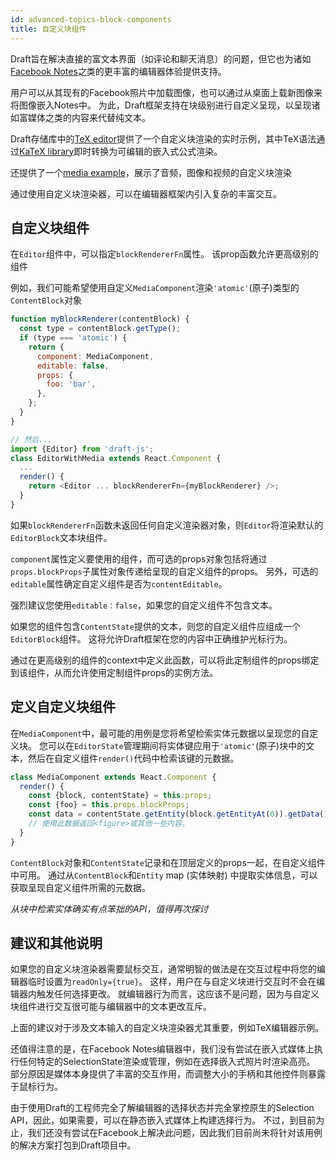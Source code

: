```yaml
---
id: advanced-topics-block-components
title: 自定义块组件
---
```


Draft旨在解决直接的富文本界面（如评论和聊天消息）的问题，但它也为诸如[Facebook Notes](https://www.facebook.com/notes/)之类的更丰富的编辑器体验提供支持。

用户可以从其现有的Facebook照片中加载图像，也可以通过从桌面上载新图像来将图像嵌入Notes中。
为此，Draft框架支持在块级别进行自定义呈现，以呈现诸如富媒体之类的内容来代替纯文本。

Draft存储库中的[TeX editor](https://github.com/facebook/draft-js/tree/master/examples/draft-0-10-0/tex)提供了一个自定义块渲染的实时示例，其中TeX语法通过[KaTeX library](https://khan.github.io/KaTeX/)即时转换为可编辑的嵌入式公式渲染。

还提供了一个[media example](https://github.com/facebook/draft-js/tree/master/examples/draft-0-10-0/media)，展示了音频，图像和视频的自定义块渲染

通过使用自定义块渲染器，可以在编辑器框架内引入复杂的丰富交互。

## 自定义块组件

在`Editor`组件中，可以指定`blockRendererFn`属性。
该prop函数允许更高级别的组件

例如，我们可能希望使用自定义`MediaComponent`渲染`'atomic'`(原子)类型的`ContentBlock`对象

```js
function myBlockRenderer(contentBlock) {
  const type = contentBlock.getType();
  if (type === 'atomic') {
    return {
      component: MediaComponent,
      editable: false,
      props: {
        foo: 'bar',
      },
    };
  }
}

// 然后...
import {Editor} from 'draft-js';
class EditorWithMedia extends React.Component {
  ...
  render() {
    return <Editor ... blockRendererFn={myBlockRenderer} />;
  }
}
```

如果`blockRendererFn`函数未返回任何自定义渲染器对象，则`Editor`将渲染默认的`EditorBlock`文本块组件。

`component`属性定义要使用的组件，而可选的props对象包括将通过`props.blockProps`子属性对象传递给呈现的自定义组件的props。
另外，可选的`editable`属性确定自定义组件是否为`contentEditable`。

强烈建议您使用`editable：false`，如果您的自定义组件不包含文本。

如果您的组件包含`ContentState`提供的文本，则您的自定义组件应组成一个`EditorBlock`组件。
这将允许Draft框架在您的内容中正确维护光标行为。

通过在更高级别的组件的context中定义此函数，可以将此定制组件的props绑定到该组件，从而允许使用定制组件props的实例方法。

## 定义自定义块组件

在`MediaComponent`中，最可能的用例是您将希望检索实体元数据以呈现您的自定义块。
您可以在`EditorState`管理期间将实体键应用于`'atomic'`(原子)块中的文本，然后在自定义组件`render()`代码中检索该键的元数据。

```js
class MediaComponent extends React.Component {
  render() {
    const {block, contentState} = this.props;
    const {foo} = this.props.blockProps;
    const data = contentState.getEntity(block.getEntityAt(0)).getData();
    // 使用此数据返回<figure>或其他一些内容。
  }
}
```

`ContentBlock`对象和`ContentState`记录和在顶层定义的props一起，在自定义组件中可用。
通过从`ContentBlock`和`Entity` map (实体映射) 中提取实体信息，可以获取呈现自定义组件所需的元数据。

_从块中检索实体确实有点笨拙的API，值得再次探讨_


## 建议和其他说明

如果您的自定义块渲染器需要鼠标交互，通常明智的做法是在交互过程中将您的编辑器临时设置为`readOnly={true}`。
这样，用户在与自定义块进行交互时不会在编辑器内触发任何选择更改。
就编辑器行为而言，这应该不是问题，因为与自定义块组件进行交互很可能与编辑器中的文本更改互斥。

上面的建议对于涉及文本输入的自定义块渲染器尤其重要，例如TeX编辑器示例。

还值得注意的是，在Facebook Notes编辑器中，我们没有尝试在嵌入式媒体上执行任何特定的SelectionState渲染或管理，例如在选择嵌入式照片时渲染高亮。
部分原因是媒体本身提供了丰富的交互作用，而调整大小的手柄和其他控件则暴露于鼠标行为。

由于使用Draft的工程师完全了解编辑器的选择状态并完全掌控原生的Selection API，因此，如果需要，可以在静态嵌入式媒体上构建选择行为。
不过，到目前为止，我们还没有尝试在Facebook上解决此问题，因此我们目前尚未将针对该用例的解决方案打包到Draft项目中。
